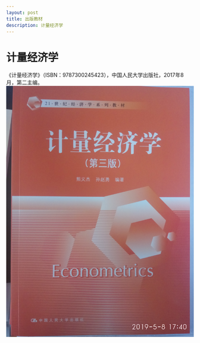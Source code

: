 ```yaml
---
layout: post
title: 出版教材
description: 计量经济学
---
```


计量经济学
============

《计量经济学》（ISBN：9787300245423），中国人民大学出版社，2017年8月，第二主编。
![image](https://github.com/dakuamao/sun/blob/master/assets/images/jiaocai.jpg)
